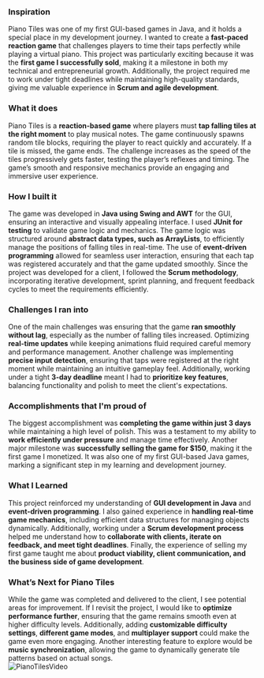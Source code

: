 ### **Inspiration**  
Piano Tiles was one of my first GUI-based games in Java, and it holds a special place in my development journey. I wanted to create a **fast-paced reaction game** that challenges players to time their taps perfectly while playing a virtual piano. This project was particularly exciting because it was the **first game I successfully sold**, making it a milestone in both my technical and entrepreneurial growth. Additionally, the project required me to work under tight deadlines while maintaining high-quality standards, giving me valuable experience in **Scrum and agile development**.  

### **What it does**  
Piano Tiles is a **reaction-based game** where players must **tap falling tiles at the right moment** to play musical notes. The game continuously spawns random tile blocks, requiring the player to react quickly and accurately. If a tile is missed, the game ends. The challenge increases as the speed of the tiles progressively gets faster, testing the player’s reflexes and timing. The game’s smooth and responsive mechanics provide an engaging and immersive user experience.  

### **How I built it**  
The game was developed in **Java using Swing and AWT** for the GUI, ensuring an interactive and visually appealing interface. I used **JUnit for testing** to validate game logic and mechanics. The game logic was structured around **abstract data types, such as ArrayLists**, to efficiently manage the positions of falling tiles in real-time. The use of **event-driven programming** allowed for seamless user interaction, ensuring that each tap was registered accurately and that the game updated smoothly. Since the project was developed for a client, I followed the **Scrum methodology**, incorporating iterative development, sprint planning, and frequent feedback cycles to meet the requirements efficiently.  

### **Challenges I ran into**  
One of the main challenges was ensuring that the game **ran smoothly without lag**, especially as the number of falling tiles increased. Optimizing **real-time updates** while keeping animations fluid required careful memory and performance management. Another challenge was implementing **precise input detection**, ensuring that taps were registered at the right moment while maintaining an intuitive gameplay feel. Additionally, working under a tight **3-day deadline** meant I had to **prioritize key features**, balancing functionality and polish to meet the client's expectations.  

### **Accomplishments that I'm proud of**  
The biggest accomplishment was **completing the game within just 3 days** while maintaining a high level of polish. This was a testament to my ability to **work efficiently under pressure** and manage time effectively. Another major milestone was **successfully selling the game for $150**, making it the first game I monetized. It was also one of my first GUI-based Java games, marking a significant step in my learning and development journey.  

### **What I Learned**  
This project reinforced my understanding of **GUI development in Java** and **event-driven programming**. I also gained experience in **handling real-time game mechanics**, including efficient data structures for managing objects dynamically. Additionally, working under a **Scrum development process** helped me understand how to **collaborate with clients, iterate on feedback, and meet tight deadlines**. Finally, the experience of selling my first game taught me about **product viability, client communication, and the business side of game development**.  

### **What’s Next for Piano Tiles**  
While the game was completed and delivered to the client, I see potential areas for improvement. If I revisit the project, I would like to **optimize performance further**, ensuring that the game remains smooth even at higher difficulty levels. Additionally, adding **customizable difficulty settings**, **different game modes**, and **multiplayer support** could make the game even more engaging. Another interesting feature to explore would be **music synchronization**, allowing the game to dynamically generate tile patterns based on actual songs.<br>
![PianoTilesVideo](https://github.com/user-attachments/assets/cc791054-b34f-4316-8280-dc11080761b8)
